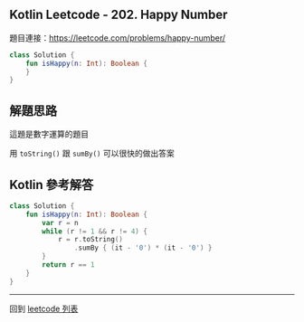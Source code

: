 ## Kotlin Leetcode - 202. Happy Number

題目連接：<https://leetcode.com/problems/happy-number/>

```kotlin
class Solution {
    fun isHappy(n: Int): Boolean {
    }  
}
```

## 解題思路

這題是數字運算的題目

用 `toString()` 跟 `sumBy()` 可以很快的做出答案

## Kotlin 參考解答

```kotlin
class Solution {
    fun isHappy(n: Int): Boolean {
        var r = n
        while (r != 1 && r != 4) {
            r = r.toString()
                .sumBy { (it - '0') * (it - '0') }
        }
        return r == 1
    }
}
```

------

回到 [leetcode 列表](index.md)
